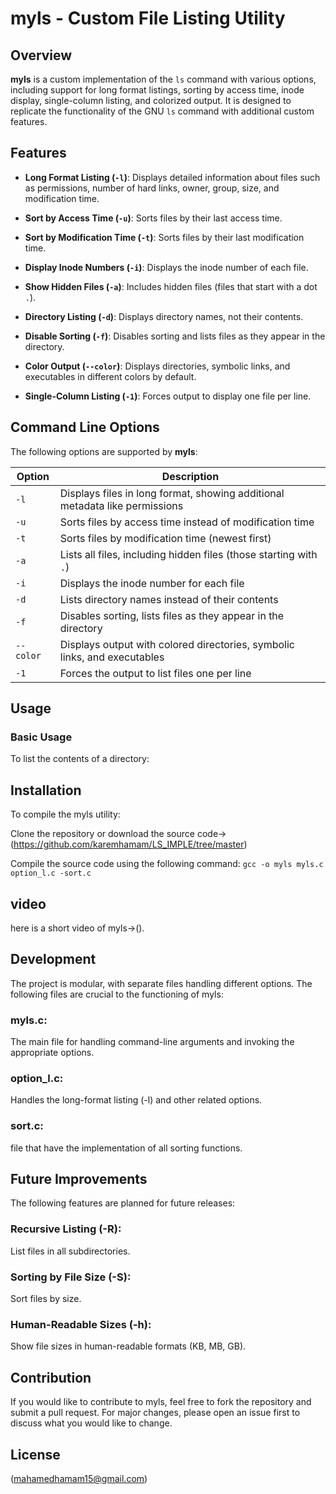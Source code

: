 # myls - Custom File Listing Utility

## Overview

**myls**
 is a custom implementation of the `ls` command with various options, including support for long format listings, sorting by access time, inode display, single-column listing, and colorized output. It is designed to replicate the functionality of the GNU `ls` command with additional custom features.

## Features

- **Long Format Listing (`-l`)**: Displays detailed information about files such as permissions, number of hard links, owner, group, size, and modification time.

- **Sort by Access Time (`-u`)**: Sorts files by their last access time.

- **Sort by Modification Time (`-t`)**: Sorts files by their last modification time.

- **Display Inode Numbers (`-i`)**: Displays the inode number of each file.

- **Show Hidden Files (`-a`)**: Includes hidden files (files that start with a dot `.`).

- **Directory Listing (`-d`)**: Displays directory names, not their contents.

- **Disable Sorting (`-f`)**: Disables sorting and lists files as they appear in the directory.

- **Color Output (`--color`)**: Displays directories, symbolic links, and executables in different colors by default.

- **Single-Column Listing (`-1`)**: Forces output to display one file per line.

## Command Line Options

The following options are supported by **myls**:

| Option        | Description                                                                 |
|---------------|-----------------------------------------------------------------------------|
| `-l`          | Displays files in long format, showing additional metadata like permissions |
| `-u`          | Sorts files by access time instead of modification time                     |
| `-t`          | Sorts files by modification time (newest first)                             |
| `-a`          | Lists all files, including hidden files (those starting with `.`)           |
| `-i`          | Displays the inode number for each file                                     |
| `-d`          | Lists directory names instead of their contents                             |
| `-f`          | Disables sorting, lists files as they appear in the directory               |
| `--color`     | Displays output with colored directories, symbolic links, and executables   |
| `-1`          | Forces the output to list files one per line                                |

## Usage

### Basic Usage

To list the contents of a directory:


## Installation
To compile the myls utility:

Clone the repository or download the source code->(https://github.com/karemhamam/LS_IMPLE/tree/master)

Compile the source code using the following command:
`gcc -o myls myls.c option_l.c -sort.c`

## video 
here is a short video of myls->().

## Development
The project is modular, with separate files handling different options. The following files are crucial to the functioning of myls:

### myls.c:
The main file for handling command-line arguments and invoking the appropriate options.

### option_l.c: 
Handles the long-format listing (-l) and other related options.

### sort.c: 
file that have the implementation of all sorting functions.

## Future Improvements
The following features are planned for future releases:

### Recursive Listing (-R): 
List files in all subdirectories.

### Sorting by File Size (-S):
Sort files by size.

### Human-Readable Sizes (-h): 
Show file sizes in human-readable formats (KB, MB, GB).


## Contribution
If you would like to contribute to myls, feel free to fork the repository and submit a pull request. For major changes, please open an issue first to discuss what you would like to change.

## License
(mahamedhamam15@gmail.com)


